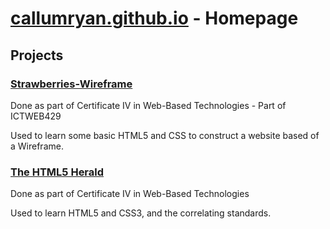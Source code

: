 # [callumryan.github.io](https://callumryan.github.io) - Homepage

## Projects

### [Strawberries-Wireframe](https://callumryan.github.io/Strawberries-Wireframe/index.html)
Done as part of Certificate IV in Web-Based Technologies - Part of ICTWEB429

Used to learn some basic HTML5 and CSS to construct a website based of a Wireframe.

### [The HTML5 Herald](https://callumryan.github.io)

Done as part of Certificate IV in Web-Based Technologies

Used to learn HTML5 and CSS3, and the correlating standards.
